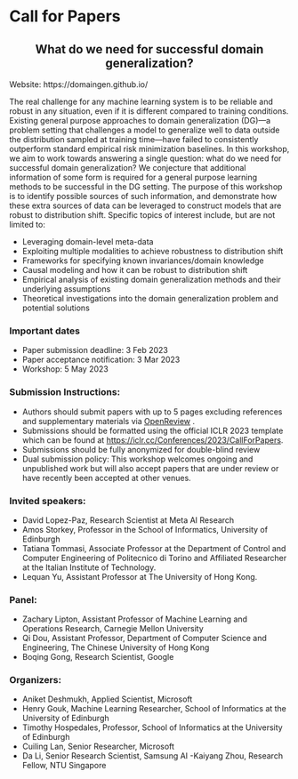 # Call for Papers

<h2 style="text-align: center;"> What do we need for successful domain generalization?</h2> 

<p> Website: https://domaingen.github.io/ </p>

The real challenge for any machine learning system is to be reliable and robust in any situation, even if it is different compared to training conditions. Existing general purpose approaches to domain generalization (DG)—a problem setting that challenges a model to generalize well to data outside the distribution sampled at training time—have failed to consistently outperform standard empirical risk minimization baselines. In this workshop, we aim to work towards answering a single question: what do we need for successful domain generalization? We conjecture that additional information of some form is required for a general purpose learning methods to be successful in the DG setting. The purpose of this workshop is to identify possible sources of such information, and demonstrate how these extra sources of data can be leveraged to construct models that are robust to distribution shift. Specific topics of interest include, but are not limited to:
- Leveraging domain-level meta-data
- Exploiting multiple modalities to achieve robustness to distribution shift
- Frameworks for specifying known invariances/domain knowledge
- Causal modeling and how it can be robust to distribution shift
- Empirical analysis of existing domain generalization methods and their underlying assumptions
- Theoretical investigations into the domain generalization problem and potential solutions

### Important dates

- Paper submission deadline: 3 Feb 2023
- Paper acceptance notification: 3 Mar 2023
- Workshop: 5 May 2023


### Submission Instructions:
- Authors should submit papers with up to 5 pages excluding references and supplementary materials via [OpenReview](https://openreview.net/forum?id=1cCUi42jtzB) .
- Submissions should be formatted using the official ICLR 2023 template which can be found at https://iclr.cc/Conferences/2023/CallForPapers.
- Submissions should be fully anonymized for double-blind review
- Dual submission policy: This workshop welcomes ongoing and unpublished work but will also accept papers that are under review or have recently been accepted at other venues.

### Invited speakers:
- David Lopez-Paz, Research Scientist at Meta AI Research
- Amos Storkey, Professor in the School of Informatics, University of Edinburgh
- Tatiana Tommasi, Associate Professor at the Department of Control and Computer Engineering of Politecnico di Torino and Affiliated Researcher at the Italian Institute of Technology.
- Lequan Yu, Assistant Professor at The University of Hong Kong.


### Panel:
- Zachary Lipton, Assistant Professor of Machine Learning and Operations Research, Carnegie Mellon University
- Qi Dou, Assistant Professor, Department of Computer Science and Engineering, The Chinese University of Hong Kong
- Boqing Gong, Research Scientist, Google


### Organizers:
- Aniket Deshmukh, Applied Scientist, Microsoft
- Henry Gouk, Machine Learning Researcher, School of Informatics at the University of Edinburgh
- Timothy Hospedales, Professor, School of Informatics at the University of Edinburgh
- Cuiling Lan, Senior Researcher, Microsoft
- Da Li, Senior Research Scientist, Samsung AI
-Kaiyang Zhou, Research Fellow, NTU Singapore

